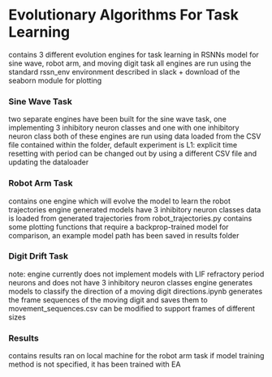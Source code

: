 # Evolutionary Algorithms For Task Learning
contains 3 different evolution engines for task learning in RSNNs model for sine wave, robot arm, and moving digit task
all engines are run using the standard rssn_env environment described in slack + download of the seaborn module for plotting


### Sine Wave Task
two separate engines have been built for the sine wave task, one implementing 3 inhibitory neuron classes and one with one inhibitory neuron class
both of these engines are run using data loaded from the CSV file contained within the folder, default experiment is L1: explicit time resetting with period can be changed out by using a different CSV file and updating the dataloader

### Robot Arm Task
contains one engine which will evolve the model to learn the robot trajectories
engine generated models have 3 inhibitory neuron classes
data is loaded from generated trajectories from robot_trajectories.py
contains some plotting functions that require a backprop-trained model for comparison, an example model path has been saved in results folder

### Digit Drift Task
note: engine currently does not implement models with LIF refractory period neurons and does not have 3 inhibitory neuron classes
engine generates models to classify the direction of a moving digit
directions.ipynb generates the frame sequences of the moving digit and saves them to movement_sequences.csv
can be modified to support frames of different sizes

### Results 
contains results ran on local machine for the robot arm task
if model training method is not specified, it has been trained with EA

